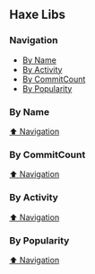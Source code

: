 ## Haxe Libs


### Navigation

- [By Name](#by-name)
- [By Activity](#by-activity)
- [By CommitCount](#by-commitcount)
- [By Popularity](#by-popularity)

### By Name
<!-- PROJECTS_LIST -->

<!-- /PROJECTS_LIST -->

[⬆ Navigation](#navigation)

### By CommitCount
<!-- COMMITCOUNT_LIST -->

<!-- /COMMITCOUNT_LIST -->
[⬆ Navigation](#navigation)

### By Activity
<!-- ACTIVITY_LIST -->

<!-- /ACTIVITY_LIST -->

[⬆ Navigation](#navigation)

### By Popularity
<!-- POPULARITY_LIST -->

<!-- /POPULARITY_LIST -->

[⬆ Navigation](#navigation)

